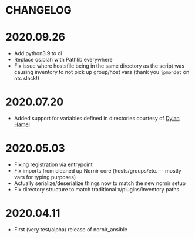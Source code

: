 CHANGELOG
=======

# 2020.09.26
- Add python3.9 to ci
- Replace os.blah with Pathlib everywhere
- Fix issue where hostsfile being in the same directory as the script was causing inventory to not pick up group/host
 vars (thank you `jpmondet` on ntc slack!)


# 2020.07.20
- Added support for variables defined in directories courtesy of [Dylan Hamel](https://github.com/DylanHamel) 


# 2020.05.03
- Fixing registration via entrypoint
- Fix imports from cleaned up Nornir core (hosts/groups/etc. -- mostly vars for typing purposes)
- Actually serialize/deserialize things now to match the new nornir setup
- Fix directory structure to match traditional x/plugins/inventory paths


# 2020.04.11
- First (very test/alpha) release of nornir_ansible